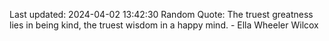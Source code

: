 Last updated: 2024-04-02 13:42:30
Random Quote: The truest greatness lies in being kind, the truest wisdom in a happy mind. - Ella Wheeler Wilcox